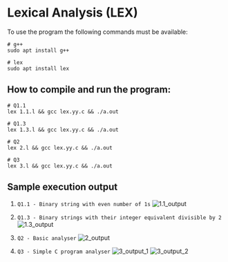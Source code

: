 # Lexical Analysis (LEX)

To use the program the following commands must be available:
```
# g++
sudo apt install g++

# lex
sudo apt install lex
```

## How to compile and run the program:
```
# Q1.1
lex 1.1.l && gcc lex.yy.c && ./a.out

# Q1.3
lex 1.3.l && gcc lex.yy.c && ./a.out

# Q2
lex 2.l && gcc lex.yy.c && ./a.out

# Q3
lex 3.l && gcc lex.yy.c && ./a.out
```

## Sample execution output

1. `Q1.1 - Binary string with even number of 1s`
![1.1_output](https://user-images.githubusercontent.com/59505795/185085040-c464a76d-9d60-44ae-a67d-ace1bd4a1045.png)

2. `Q1.3 - Binary strings with their integer equivalent divisible by 2`
![1.3_output](https://user-images.githubusercontent.com/59505795/185085243-4740a2fe-29ba-44f0-bf5e-1cc7bced619c.png)

3. `Q2 - Basic analyser`
![2_output](https://user-images.githubusercontent.com/59505795/185085574-415675eb-2601-438a-8d8d-f76a0a2d4dcb.png)

4. `Q3 - Simple C program analyser`
![3_output_1](https://user-images.githubusercontent.com/59505795/185086140-e8241822-f1d7-4601-9962-c7fb6a9d3438.png)
![3_output_2](https://user-images.githubusercontent.com/59505795/185086217-d9b59c5c-aafa-470b-93d4-4939beb2ff05.png)

